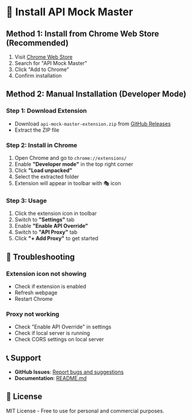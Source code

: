 # 🚀 Install API Mock Master

## Method 1: Install from Chrome Web Store (Recommended)

1. Visit [Chrome Web Store](https://chrome.google.com/webstore) 
2. Search for "API Mock Master"
3. Click "Add to Chrome"
4. Confirm installation

## Method 2: Manual Installation (Developer Mode)

### Step 1: Download Extension
- Download `api-mock-master-extension.zip` from [GitHub Releases](https://github.com/nghiaphamtq17/api-mock-master/releases)
- Extract the ZIP file

### Step 2: Install in Chrome
1. Open Chrome and go to `chrome://extensions/`
2. Enable **"Developer mode"** in the top right corner
3. Click **"Load unpacked"**
4. Select the extracted folder
5. Extension will appear in toolbar with 🎭 icon

### Step 3: Usage
1. Click the extension icon in toolbar
2. Switch to **"Settings"** tab
3. Enable **"Enable API Override"**
4. Switch to **"API Proxy"** tab
5. Click **"+ Add Proxy"** to get started

## 🔧 Troubleshooting

### Extension icon not showing
- Check if extension is enabled
- Refresh webpage
- Restart Chrome

### Proxy not working
- Check "Enable API Override" in settings
- Check if local server is running
- Check CORS settings on local server

## 📞 Support

- **GitHub Issues**: [Report bugs and suggestions](https://github.com/nghiaphamtq17/api-mock-master/issues)
- **Documentation**: [README.md](README.md)

## 📄 License

MIT License - Free to use for personal and commercial purposes.
